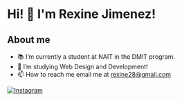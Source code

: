 # Hi! 👋  I'm Rexine Jimenez!

## About me
- 📚 I’m currently a student at NAIT in the DMIT program.
- 🌱 I’m studying Web Design and Development!
- 📫 How to reach me email me at rexine28@gmail.com


[![Instagram](https://img.shields.io/badge/Instagram-rexinejimenez-red)](https://www.instagram.com/rexinejimenez/)


<!---
rexinej/rexinej is a ✨ special ✨ repository because its `README.md` (this file) appears on your GitHub profile.
You can click the Preview link to take a look at your changes.
--->
